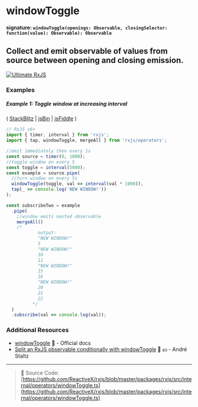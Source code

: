 # windowToggle

#### signature: `windowToggle(openings: Observable, closingSelector: function(value): Observable): Observable`

## Collect and emit observable of values from source between opening and closing emission.

[![Ultimate RxJS](https://drive.google.com/uc?export=view&id=1qq2-q-eVe-F_-d0eSvTyqaGRjpfLDdJz 'Ultimate RxJS')](https://ultimatecourses.com/courses/rxjs?ref=4)

### Examples

##### Example 1: Toggle window at increasing interval

(
[StackBlitz](https://stackblitz.com/edit/typescript-3nsyte?file=index.ts&devtoolsheight=100)
| [jsBin](http://jsbin.com/xasofupuka/1/edit?js,console) |
[jsFiddle](https://jsfiddle.net/btroncone/3xmmuzy4/) )

```js
// RxJS v6+
import { timer, interval } from 'rxjs';
import { tap, windowToggle, mergeAll } from 'rxjs/operators';

//emit immediately then every 1s
const source = timer(0, 1000);
//toggle window on every 5
const toggle = interval(5000);
const example = source.pipe(
  //turn window on every 5s
  windowToggle(toggle, val => interval(val * 1000)),
  tap(_ => console.log('NEW WINDOW!'))
);

const subscribeTwo = example
  .pipe(
    //window emits nested observable
    mergeAll()
    /*
            output:
            "NEW WINDOW!"
            5
            "NEW WINDOW!"
            10
            11
            "NEW WINDOW!"
            15
            16
            "NEW WINDOW!"
            20
            21
            22
          */
  )
  .subscribe(val => console.log(val));
```

### Additional Resources

- [windowToggle](https://rxjs.dev/api/operators/windowToggle) 📰 - Official docs
- [Split an RxJS observable conditionally with windowToggle](https://egghead.io/lessons/rxjs-split-an-rxjs-observable-conditionally-with-windowtoggle?course=use-higher-order-observables-in-rxjs-effectively)
  🎥 💵 - André Staltz

---

> 📁 Source Code:
> [https://github.com/ReactiveX/rxjs/blob/master/packages/rxjs/src/internal/operators/windowToggle.ts](https://github.com/ReactiveX/rxjs/blob/master/packages/rxjs/src/internal/operators/windowToggle.ts)
